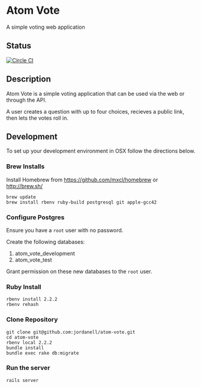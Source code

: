 # Atom Vote

A simple voting web application

## Status

[![Circle CI](https://circleci.com/gh/jordanell/atom-vote.svg?style=svg&circle-token=e362bab71fc7813e947d11f8f1a59602f51b1185)](https://circleci.com/gh/jordanell/atom-vote)

## Description

Atom Vote is a simple voting application that can be used via the web or through the
API.

A user creates a question with up to four choices, recieves a public link, then lets
the votes roll in.

## Development

To set up your development environment in OSX follow the directions below.

### Brew Installs

Install Homebrew from https://github.com/mxcl/homebrew or http://brew.sh/

    brew update
    brew install rbenv ruby-build postgresql git apple-gcc42

### Configure Postgres

Ensure you have a `root` user with no password.

Create the following databases:
1. atom_vote_development
2. atom_vote_test

Grant permission on these new databases to the `root` user.

### Ruby Install

    rbenv install 2.2.2
    rbenv rehash

### Clone Repository

    git clone git@github.com:jordanell/atom-vote.git
    cd atom-vote
    rbenv local 2.2.2
    bundle install
    bundle exec rake db:migrate

### Run the server

    rails server
